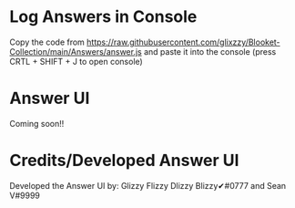# Log Answers in Console
Copy the code from https://raw.githubusercontent.com/glixzzy/Blooket-Collection/main/Answers/answer.js and paste it into the console (press CRTL + SHIFT + J to open console)
# Answer UI
Coming soon!!

# Credits/Developed Answer UI
Developed the Answer UI by: Glizzy Flizzy Dlizzy Blizzy✔#0777 and Sean V#9999
